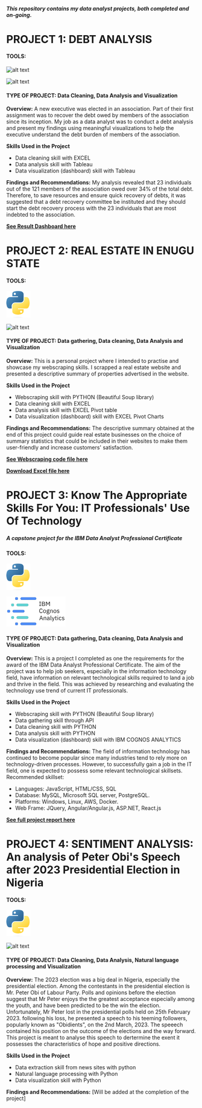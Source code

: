 ##### _This repository contains my data analyst projects, both completed and on-going._

# PROJECT 1: DEBT ANALYSIS
#### TOOLS:   
![alt text](https://github.com/ChimaobiOgbonna/Chimaobi_Portfolio/blob/main/Microsoft_Excel_2013-2019_logo.svg.png?raw=true "EXCEL")

![alt text](https://github.com/ChimaobiOgbonna/Chimaobi_Portfolio/blob/main/Tableau_Software_Logo_Small.png?raw=true "TABLEAU")
#### TYPE OF PROJECT: Data Cleaning, Data Analysis and Visualization

__Overview:__
A new executive was elected in an association. Part of their first assignment was to recover the debt owed by members of the association since its inception.
My job as a data analyst was to conduct a debt analysis and present my findings using meaningful visualizations to help the executive understand the debt burden of members of the association. 

__Skills Used in the Project__
* Data cleaning skill with EXCEL
* Data analysis skill with Tableau
* Data visualization (dashboard) skill with Tableau

**Findings and Recommendations:**
My analysis revealed that 23 individuals out of the 121 members of the association owed over 34% of the total debt. Therefore, to save resources and ensure quick recovery of debts, it was suggested that a debt recovery committee be instituted and they should start the debt recovery process with the 23 individuals that are most indebted to the association. 

[**See Result Dashboard here**](https://public.tableau.com/app/profile/chimaobi7625/viz/BFCDEBTANALYSIS/Dashboard1)



# PROJECT 2: REAL ESTATE IN ENUGU STATE
#### TOOLS:   
![alt text](https://github.com/ChimaobiOgbonna/Chimaobi-Ogbonna-Portfolio/blob/main/Python-logo-notext.svg.png?raw=true "PYTHON")

![alt text](https://github.com/ChimaobiOgbonna/Chimaobi_Portfolio/blob/main/Microsoft_Excel_2013-2019_logo.svg.png?raw=true "EXCEL")



#### TYPE OF PROJECT: Data gathering, Data cleaning, Data Analysis and Visualization

__Overview:__
This is a personal project where I intended to practise and showcase my webscraping skills. I scrapped a real estate website and presented a descriptive summary of properties advertised in the website. 

__Skills Used in the Project__
* Webscraping skill with PYTHON (Beautiful Soup library)
* Data cleaning skill with EXCEL
* Data analysis skill with EXCEL Pivot table
* Data visualization (dashboard) skill with EXCEL Pivot Charts

**Findings and Recommendations:**
The descriptive summary obtained at the end of this project could guide real estate businesses on the choice of summary statistics that could be included in their websites to make them user-friendly and increase customers' satisfaction. 

[**See Webscraping code file here**](https://github.com/ChimaobiOgbonna/Chimaobi-Ogbonna-Portfolio/blob/main/buying_a_house_in_Enugu.ipynb)

[**Download Excel file here**](https://github.com/ChimaobiOgbonna/Chimaobi-Ogbonna-Portfolio/blob/main/Enugu_Real_estate_data.xlsx?raw=true)


# PROJECT 3: Know The Appropriate Skills For You: IT Professionals' Use Of Technology
##### *A capstone project for the IBM Data Analyst Professional Certificate* 

#### TOOLS:   
![alt text](https://github.com/ChimaobiOgbonna/Chimaobi-Ogbonna-Portfolio/blob/main/Python-logo-notext.svg.png?raw=true "PYTHON")

![alt text](https://github.com/ChimaobiOgbonna/Chimaobi-Ogbonna-Portfolio/blob/main/ibm-cognos-analytics%20edit.png?raw=true "COGNOS ANALYTICS")


#### TYPE OF PROJECT: Data gathering, Data cleaning, Data Analysis and Visualization

__Overview:__
This is a project I completed as one the requirements for the award of the IBM Data Analyst Professional Certificate. The aim of the project was to help job seekers, especially in the information technology field, have information on relevant technological skills required to land a job and thrive in the field. This was achieved by researching and evaluating the technology use trend of current IT professionals. 

__Skills Used in the Project__
* Webscraping skill with PYTHON (Beautiful Soup library)
* Data gathering skill through API
* Data cleaning skill with PYTHON
* Data analysis skill with PYTHON
* Data visualization (dashboard) skill with IBM COGNOS ANALYTICS

**Findings and Recommendations:**
The field of information technology has continued to become popular since many industries tend to rely more on technology-driven processes. However, to successfully gain a job in the IT field, one is expected to possess some relevant technological skillsets.
Recommended skillset:
* Languages: JavaScript, HTML/CSS, SQL
* Database: MySQL, Microsoft SQL server, PostgreSQL.
* Platforms: Windows, Linux, AWS, Docker.
* Web Frame: JQuery, Angular/Angular.js, ASP.NET, React.js

[**See full project report here**](https://github.com/ChimaobiOgbonna/Chimaobi-Ogbonna-Portfolio/blob/main/capstone-story-template.pdf)


# PROJECT 4: SENTIMENT ANALYSIS: An analysis of Peter Obi's Speech after 2023 Presidential Election in Nigeria
#### TOOLS:   
![alt text](https://github.com/ChimaobiOgbonna/Chimaobi-Ogbonna-Portfolio/blob/main/Python-logo-notext.svg.png?raw=true "PYTHON")

![alt text](https://github.com/ChimaobiOgbonna/Chimaobi_Portfolio/blob/main/Tableau_Software_Logo_Small.png?raw=true "TABLEAU")
#### TYPE OF PROJECT: Data Cleaning, Data Analysis, Natural language processing and Visualization

__Overview:__
The 2023 election was a big deal in Nigeria, especially the presidential election. Among the contestants in the presidential election is Mr. Peter Obi of Labour Party. Polls and opinions before the election suggest that Mr Peter enjoys the the greatest acceptance especially among the youth, and have been predicted to be the win the election. Unfortunately, Mr Peter lost in the presidential polls held on 25th February 2023. following his loss, he presented a speech to his teeming followers, popularly known as "Obidients", on the 2nd March, 2023. The speeech contained his position on the outcome of the elections and the way forward.
This project is meant to analyse this speech to dertermine the exent it possesses the characteristics of hope and positive directions.

__Skills Used in the Project__
* Data extraction skill from news sites with python
* Natural language processing with Python
* Data visualization skill with Python 

**Findings and Recommendations:**
[Will be added at the completion of the project]



